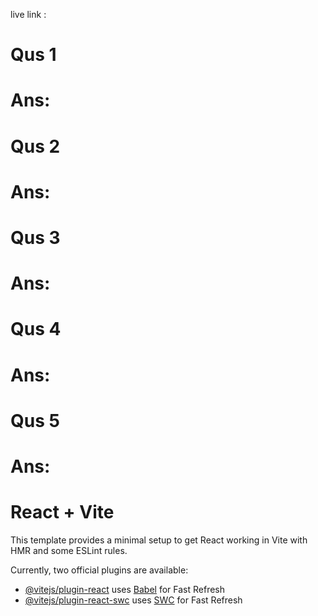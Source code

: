 live link :


  <h1>Qus 1</h1>
  <h1>Ans:</h1>
  <h1>Qus 2</h1>
  <h1>Ans:</h1>
  <h1>Qus 3</h1>
  <h1>Ans:</h1>
  <h1>Qus 4</h1>
  <h1>Ans:</h1>
  <h1>Qus 5</h1>
  <h1>Ans:</h1>






# React + Vite

This template provides a minimal setup to get React working in Vite with HMR and some ESLint rules.

Currently, two official plugins are available:

- [@vitejs/plugin-react](https://github.com/vitejs/vite-plugin-react/blob/main/packages/plugin-react/README.md) uses [Babel](https://babeljs.io/) for Fast Refresh
- [@vitejs/plugin-react-swc](https://github.com/vitejs/vite-plugin-react-swc) uses [SWC](https://swc.rs/) for Fast Refresh
